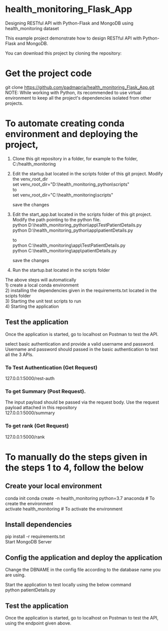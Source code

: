 # health_monitoring_Flask_App

Designing RESTful API with Python-Flask and MongoDB using health_monitoring dataset    

This example project demonstrate how to design RESTful API with Python-Flask and MongoDB.    

 You can download this project by cloning the repository:     

# Get the project code
git clone https://github.com/padmapria/health_monitoring_Flask_App.git    
NOTE: While working with Python, its recommended to use virtual environment to keep all the project's dependencies isolated from other projects.    

# To automate creating conda environment and deploying the project,
1) Clone this git repository in a folder, for example to the folder,  C:/health_monitoring 

2) Edit the startup.bat located in the scripts folder of this git project.
   Modify the venv_root_dir     
     set venv_root_dir="D:\health_monitoring_python\scripts"      
     to     
      set venv_root_dir="C:\health_monitoring\scripts"    
      
      save the changes
      
 3) Edit the start_app.bat located in the scripts folder of this git project. Modify the path pointing to the python file.      
      python D:\health_monitoring_python\app\TestPatientDetails.py     
      python D:\health_monitoring_python\app\patientDetails.py    
      
      to    
      python C:\health_monitoring\app\TestPatientDetails.py    
      python C:\health_monitoring\app\patientDetails.py    
      
      save the changes
      
  4) Run the startup.bat located in the scripts folder    
        
  The above steps will automatically   
        1) create a local conda environment    
        2) installing the dependencies given in the requirements.txt located in the scipts folder    
        3) Starting the unit test scripts to run    
        4) Starting the application   
      
## Test the application
Once the application is started, go to localhost on Postman to test the API.
 
select basic authentication and provide a valid username and password. Username and password should passed in the basic authentication to test all the 3 APIs.     
 
### To Test Authentication (Get Request)   
127.0.0.1:5000/rest-auth       

### To get Summary (Post Request).    
The input payload should be passed via the request body. Use the request payload attached in this repository   
127.0.0.1:5000/summary    

### To get rank (Get Request)
127.0.0.1:5000/rank 


      
# To manually do the steps given in the steps 1 to 4, follow the below
## Create your local environment 
conda init
conda create -n health_monitoring python=3.7 anaconda     # To create the environment    
activate health_monitoring     # To activate the environment    

## Install dependencies    
pip install -r requirements.txt    
Start MongoDB Server    
    
## Config the application and deploy the application    
Change the DBNAME in the config file according to the database name you are using.    

Start the application to test locally using the below command  
python patientDetails.py    

## Test the application    
Once the application is started, go to localhost on Postman to test the API, using the endpoint given above.


